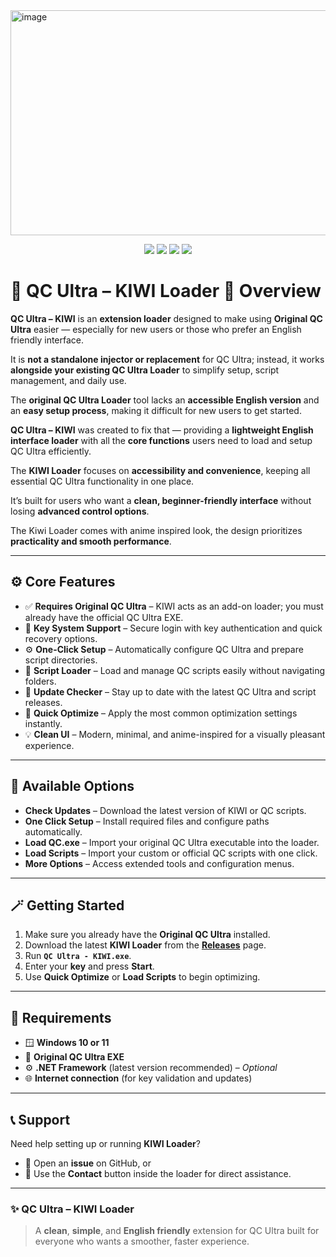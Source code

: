 <img width="993" height="360" alt="image" src="https://github.com/user-attachments/assets/69e13d10-a3b0-41b2-9811-e7ca91e38648" />
<p align="center">
  <a href="#"><img src="https://img.shields.io/badge/.NET-Framework-blue?style=flat-square"></a>
  <a href="#"><img src="https://img.shields.io/badge/Windows-10%2F11-lightgrey?style=flat-square"></a>
  <a href="#"><img src="https://img.shields.io/badge/Language-C%23-green?style=flat-square"></a>
  <a href="#"><img src="https://img.shields.io/github/license/username/repo?style=flat-square"></a>
</p>


# 🚀 QC Ultra – KIWI Loader 🌟 Overview

**QC Ultra – KIWI** is an **extension loader** designed to make using **Original QC Ultra** easier — especially for new users or those who prefer an English friendly interface.  

It is **not a standalone injector or replacement** for QC Ultra; instead, it works **alongside your existing QC Ultra Loader** to simplify setup, script management, and daily use.

The **original QC Ultra Loader** tool lacks an **accessible English version** and an **easy setup process**, making it difficult for new users to get started.  

**QC Ultra – KIWI** was created to fix that — providing a **lightweight English interface loader** with all the **core functions** users need to load and setup QC Ultra efficiently.

The **KIWI Loader** focuses on **accessibility and convenience**, keeping all essential QC Ultra functionality in one place.  

It’s built for users who want a **clean, beginner-friendly interface** without losing **advanced control options**.

The Kiwi Loader comes with anime inspired look, the design prioritizes **practicality and smooth performance**.

---

## ⚙️ Core Features

- ✅ **Requires Original QC Ultra** – KIWI acts as an add-on loader; you must already have the official QC Ultra EXE.  
- 🔑 **Key System Support** – Secure login with key authentication and quick recovery options.  
- ⚙️ **One-Click Setup** – Automatically configure QC Ultra and prepare script directories.  
- 📂 **Script Loader** – Load and manage QC scripts easily without navigating folders.  
- 🔄 **Update Checker** – Stay up to date with the latest QC Ultra and script releases.  
- 🚀 **Quick Optimize** – Apply the most common optimization settings instantly.  
- 💡 **Clean UI** – Modern, minimal, and anime-inspired for a visually pleasant experience.

---

## 🧩 Available Options

- **Check Updates** – Download the latest version of KIWI or QC scripts.  
- **One Click Setup** – Install required files and configure paths automatically.  
- **Load QC.exe** – Import your original QC Ultra executable into the loader.  
- **Load Scripts** – Import your custom or official QC scripts with one click.  
- **More Options** – Access extended tools and configuration menus.

---


## 🪄 Getting Started

1. Make sure you already have the **Original QC Ultra** installed.  
2. Download the latest **KIWI Loader** from the **[Releases](https://github.com/charlotte-zee/qc-ultra-kiwi/releases/tag/qc-ultra)** page.  
3. Run **`QC Ultra - KIWI.exe`**.  
4. Enter your **key** and press **Start**.  
5. Use **Quick Optimize** or **Load Scripts** to begin optimizing.

---

## 🧰 Requirements

- 🪟 **Windows 10 or 11**  
- 💾 **Original QC Ultra EXE**  
- ⚙️ **.NET Framework** (latest version recommended) – *Optional*  
- 🌐 **Internet connection** (for key validation and updates)

---

## 📞 Support

Need help setting up or running **KIWI Loader**?  
- 🧭 Open an **issue** on GitHub, or  
- 💬 Use the **Contact** button inside the loader for direct assistance.

---

### ✨ QC Ultra – KIWI Loader

> A **clean**, **simple**, and **English friendly** extension for QC Ultra built for everyone who wants a smoother, faster experience.
